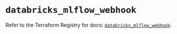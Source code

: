 # `databricks_mlflow_webhook`

Refer to the Terraform Registry for docs: [`databricks_mlflow_webhook`](https://registry.terraform.io/providers/databricks/databricks/1.38.0/docs/resources/mlflow_webhook).
